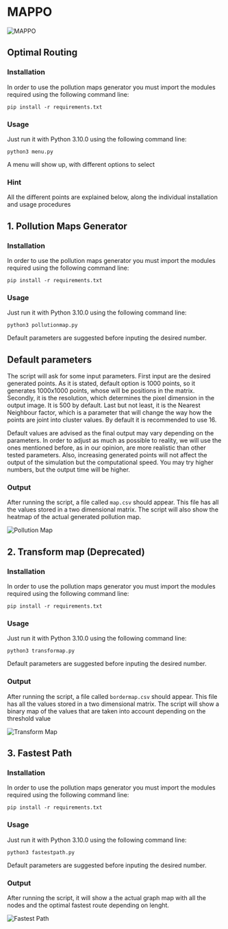 # MAPPO

![MAPPO](https://github.com/annapuig/MAPPO/blob/main/Pictures/mappo.jpg)

## Optimal Routing
### Installation
In order to use the pollution maps generator you must import the modules required using the following command line:
```
pip install -r requirements.txt
```
### Usage
Just run it with Python 3.10.0 using the following command line:
```
python3 menu.py
```
A menu will show up, with different options to select

### Hint
All the different points are explained below, along the individual installation and usage procedures

## 1. Pollution Maps Generator
### Installation
In order to use the pollution maps generator you must import the modules required using the following command line:
```
pip install -r requirements.txt
```
### Usage 
Just run it with Python 3.10.0 using the following command line:
```
python3 pollutionmap.py
```
Default parameters are suggested before inputing the desired number.

## Default parameters
The script will ask for some input parameters. First input are the desired generated points. As it is stated, default option is 1000 points, so it generates 1000x1000 points, whose will be positions in the matrix. Secondly, it is the resolution, which determines the pixel dimension in the output image. It is 500 by default. Last but not least, it is the Nearest Neighbour factor, which is a parameter that will change the way how the points are joint into cluster values. By default it is recommended to use 16. 

Default values are advised as the final output may vary depending on the parameters. In order to adjust as much as possible to reality, we will use the ones mentioned before, as in our opinion, are more realistic than other tested parameters. Also, increasing generated points will not affect the output of the simulation but the computational speed. You may try higher numbers, but the output time will be higher.

### Output
After running the script, a file called `map.csv` should appear. This file has all the values stored in a two dimensional matrix.
The script will also show the heatmap of the actual generated pollution map.

![Pollution Map](https://github.com/annapuig/MAPPO/blob/main/Pictures/Pollutionmap.PNG)

## 2. Transform map (Deprecated)
### Installation
In order to use the pollution maps generator you must import the modules required using the following command line:
```
pip install -r requirements.txt
```
### Usage 
Just run it with Python 3.10.0 using the following command line:
```
python3 transformap.py
```
Default parameters are suggested before inputing the desired number.

### Output
After running the script, a file called `bordermap.csv` should appear. This file has all the values stored in a two dimensional matrix.
The script will show a binary map of the values that are taken into account depending on the threshold value

![Transform Map](https://github.com/annapuig/MAPPO/blob/main/Pictures/Transformap.png)

## 3. Fastest Path
### Installation
In order to use the pollution maps generator you must import the modules required using the following command line:
```
pip install -r requirements.txt
```
### Usage 
Just run it with Python 3.10.0 using the following command line:
```
python3 fastestpath.py
```
Default parameters are suggested before inputing the desired number.

### Output
After running the script, it will show a the actual graph map with all the nodes and the optimal fastest route depending on lenght.

![Fastest Path](https://github.com/annapuig/MAPPO/blob/main/Pictures/fastestpath.png)
